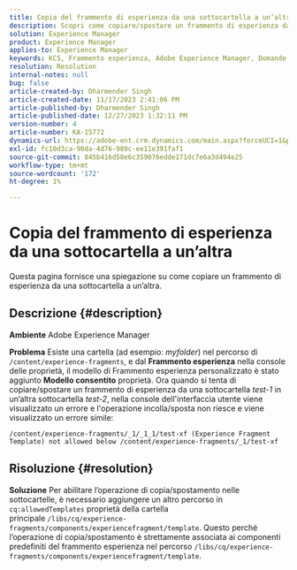 ```yaml
---
title: Copia del frammento di esperienza da una sottocartella a un’altra
description: Scopri come copiare/spostare un frammento di esperienza da una sottocartella a un’altra.
solution: Experience Manager
product: Experience Manager
applies-to: Experience Manager
keywords: KCS, Frammento esperienza, Adobe Experience Manager, Domande frequenti, Copia, sottocartella
resolution: Resolution
internal-notes: null
bug: false
article-created-by: Dharmender Singh
article-created-date: 11/17/2023 2:41:06 PM
article-published-by: Dharmender Singh
article-published-date: 12/27/2023 1:32:11 PM
version-number: 4
article-number: KA-15772
dynamics-url: https://adobe-ent.crm.dynamics.com/main.aspx?forceUCI=1&pagetype=entityrecord&etn=knowledgearticle&id=a32caf50-5785-ee11-8179-6045bd006239
exl-id: fc10d3ca-90da-4d76-989c-ee11e391faf1
source-git-commit: 845b416d58e6c359076edde171dc7e6a3d494e25
workflow-type: tm+mt
source-wordcount: '172'
ht-degree: 1%

---
```


# Copia del frammento di esperienza da una sottocartella a un’altra


Questa pagina fornisce una spiegazione su come copiare un frammento di esperienza da una sottocartella a un’altra.

## Descrizione {#description}


<b>Ambiente</b>
Adobe Experience Manager

<b>Problema</b>
Esiste una cartella (ad esempio: *myfolder*) nel percorso di `/content/experience-fragments`, e dal <b>Frammento esperienza</b> nella console delle proprietà, il modello di Frammento esperienza personalizzato è stato aggiunto <b>Modello consentito</b> proprietà.
Ora quando si tenta di copiare/spostare un frammento di esperienza da una sottocartella *test-1* in un’altra sottocartella *test-2*, nella console dell&#39;interfaccia utente viene visualizzato un errore e l&#39;operazione incolla/sposta non riesce e viene visualizzato un errore simile:


```
/content/experience-fragments/_1/_1_1/test-xf (Experience Fragment Template) not allowed below /content/experience-fragments/_1/test-xf
```



## Risoluzione {#resolution}


<b>Soluzione</b>
Per abilitare l’operazione di copia/spostamento nelle sottocartelle, è necessario aggiungere un altro percorso in `cq:allowedTemplates` proprietà della cartella principale `/libs/cq/experience-fragments/components/experiencefragment/template`.
Questo perché l’operazione di copia/spostamento è strettamente associata ai componenti predefiniti del frammento esperienza nel percorso `/libs/cq/experience-fragments/components/experiencefragment/template`.
